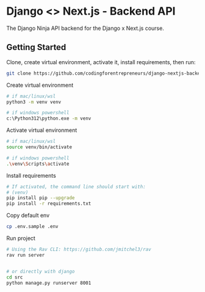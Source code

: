 # Django <> Next.js - Backend API

The Django Ninja API backend for the Django x Next.js course.


## Getting Started

Clone, create virtual environment, activate it, install requirements, then run:

```bash
git clone https://github.com/codingforentrepreneurs/django-nextjs-backend-api
```

Create virtual environment
```bash
# if mac/linux/wsl
python3 -m venv venv

# if windows powershell
c:\Python312\python.exe -m venv
```

Activate virtual environment
```bash
# if mac/linux/wsl
source venv/bin/activate

# if windows powershell
.\venv\Scripts\activate
```

Install requirements
```bash
# If activated, the command line should start with:
# (venv)
pip install pip --upgrade
pip install -r requirements.txt
```

Copy default env
```bash
cp .env.sample .env
```

Run project

```bash
# Using the Rav CLI: https://github.com/jmitchel3/rav
rav run server


# or directly with django
cd src
python manage.py runserver 8001
```


